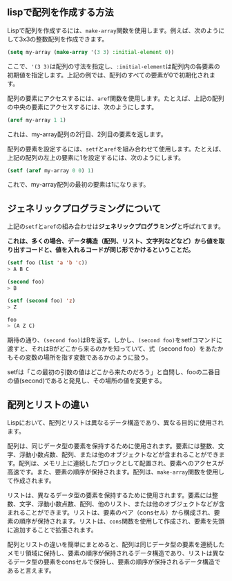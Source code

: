 

## lispで配列を作成する方法

Lispで配列を作成するには、`make-array`関数を使用します。例えば、次のようにして3x3の整数配列を作成できます。


```lisp
(setq my-array (make-array '(3 3) :initial-element 0))
```


ここで、`'(3 3)`は配列の寸法を指定し、`:initial-element`は配列内の各要素の初期値を指定します。上記の例では、配列のすべての要素が0で初期化されます。

配列の要素にアクセスするには、`aref`関数を使用します。たとえば、上記の配列の中央の要素にアクセスするには、次のようにします。


```lisp
(aref my-array 1 1)
```

これは、my-array配列の2行目、2列目の要素を返します。

配列の要素を設定するには、`setf`と`aref`を組み合わせて使用します。たとえば、上記の配列の左上の要素に1を設定するには、次のようにします。

```lisp
(setf (aref my-array 0 0) 1)
```

これで、my-array配列の最初の要素は1になります。

## ジェネリックプログラミングについて

上記の`setf`と`aref`の組み合わせは**ジェネリックプログラミング**と呼ばれてます。

**これは、多くの場合、データ構造（配列、リスト、文字列などなど）から値を取り出すコードと、値を入れるコードが同じ形でかけるということだ。**

```lisp
(setf foo (list 'a 'b 'c))
> A B C

(second foo)
> B

(setf (second foo) 'z)
> Z

foo
> (A Z C)
```

期待の通り、`(second foo)`はBを返す。しかし、`(second foo)`をsetfコマンドに渡すと、それはBがどこから来るのかを知っていて、式（second foo）をあたかもその変数の場所を指す変数であるかのように扱う。

setfは「この最初の引数の値はどこから来たのだろう」と自問し、fooの二番目の値(second)であると発見し、その場所の値を変更する。


## 配列とリストの違い

Lispにおいて、配列とリストは異なるデータ構造であり、異なる目的に使用されます。

配列は、同じデータ型の要素を保持するために使用されます。要素には整数、文字、浮動小数点数、配列、または他のオブジェクトなどが含まれることができます。配列は、メモリ上に連続したブロックとして配置され、要素へのアクセスが高速です。また、要素の順序が保持されます。配列は、`make-array`関数を使用して作成されます。

リストは、異なるデータ型の要素を保持するために使用されます。要素には整数、文字、浮動小数点数、配列、他のリスト、または他のオブジェクトなどが含まれることができます。リストは、要素のペア（consセル）から構成され、要素の順序が保持されます。リストは、`cons`関数を使用して作成され、要素を先頭に追加することで拡張されます。

配列とリストの違いを簡単にまとめると、配列は同じデータ型の要素を連続したメモリ領域に保持し、要素の順序が保持されるデータ構造であり、リストは異なるデータ型の要素をconsセルで保持し、要素の順序が保持されるデータ構造であると言えます。

